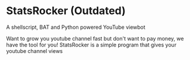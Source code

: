 # StatsRocker (Outdated)
A shellscript, BAT and Python powered YouTube viewbot

Want to grow you youtube channel fast but don't want to pay money, we have the tool for you! StatsRocker is a simple program that gives your youtube channel views
